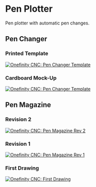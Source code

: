 # Pen Plotter

Pen plotter with automatic pen changes.

## Pen Changer

### Printed Template
[![Onefinity CNC: Pen Changer Template](https://i.ytimg.com/vi/G57BDSAIHK0/0.jpg)](https://youtu.be/G57BDSAIHK0)

### Cardboard Mock-Up
[![Onefinity CNC: Pen Changer Template](https://i.ytimg.com/vi/9SE8wsi2Cfs/0.jpg)](https://youtu.be/9SE8wsi2Cfs)

## Pen Magazine

### Revision 2
[![Onefinity CNC: Pen Magazine Rev 2](https://i.ytimg.com/vi/6PFHzWYTS3A/0.jpg)](https://youtu.be/6PFHzWYTS3A)

### Revision 1
[![Onefinity CNC: Pen Magazine Rev 1](https://i.ytimg.com/vi/f_UOvbxFpi8/0.jpg)](https://youtu.be/f_UOvbxFpi8)

### First Drawing
[![Onefinity CNC: First Drawing](https://i.ytimg.com/vi/Iz5abkWTWL4/0.jpg)](https://youtu.be/Iz5abkWTWL4)
